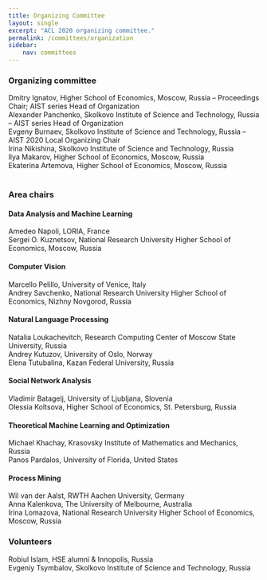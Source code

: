 ```yaml
---
title: Organizing Committee
layout: single
excerpt: "ACL 2020 organizing committee."
permalink: /committees/organization
sidebar: 
    nav: committees 
---
```


<h3>Organizing committee</h3>
Dmitry Ignatov, Higher School of Economics, Moscow, Russia &ndash; Proceedings Chair; AIST series Head of Organization<br/>
Alexander Panchenko, Skolkovo Institute of Science and Technology, Russia &ndash; AIST series Head of Organization<br/>
Evgeny Burnaev, Skolkovo Institute of Science and Technology, Russia &ndash; AIST 2020 Local Organizing Chair<br/>
Irina Nikishina, Skolkovo Institute of Science and Technology, Russia<br/>
Ilya Makarov, Higher School of Economics, Moscow, Russia<br/>
Ekaterina Artemova, Higher School of Economics, Moscow, Russia<br/> <br/>

<h3>Area chairs</h3>

<h4>Data Analysis and Machine Learning</h4>
Amedeo Napoli, LORIA, France<br/>
Sergei O. Kuznetsov, National Research University Higher School of Economics, Moscow, Russia

<h4>Computer Vision</h4>
Marcello Pelillo, University of Venice, Italy<br/>
Andrey Savchenko, National Research University Higher School of Economics, Nizhny Novgorod, Russia

<h4>Natural Language Processing</h4>
Natalia Loukachevitch, Research Computing Center of Moscow State University, Russia<br/>
Andrey Kutuzov, University of Oslo, Norway<br/>
Elena Tutubalina, Kazan Federal University, Russia

<h4>Social Network Analysis</h4>
Vladimir Batagelj, University of Ljubljana, Slovenia<br/>
Olessia Koltsova, Higher School of Economics, St. Petersburg, Russia

<h4>Theoretical Machine Learning and Optimization</h4>
Michael Khachay, Krasovsky Institute of Mathematics and Mechanics, Russia<br/>
Panos Pardalos, University of Florida, United States

<h4>Process Mining</h4>
Wil van der Aalst, RWTH Aachen University, Germany<br/>
Anna Kalenkova, The University of Melbourne, Australia<br/>
Irina Lomazova, National Research University Higher School of Economics, Moscow, Russia


<h3>Volunteers</h3>
Robiul Islam, HSE alumni & Innopolis, Russia<br/>
Evgeniy Tsymbalov, Skolkovo Institute of Science and Technology, Russia
